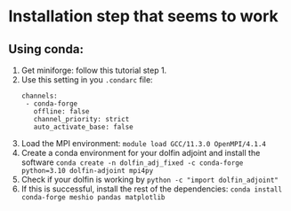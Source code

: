 # Installation step that seems to work

## Using conda:

1. Get miniforge: follow this tutorial step 1.
2. Use this setting in you `.condarc` file:
   ```
   channels:
    - conda-forge
      offline: false
      channel_priority: strict
      auto_activate_base: false
   ```
4. Load the MPI environment: `module load GCC/11.3.0 OpenMPI/4.1.4`
5. Create a conda environment for your dolfin adjoint and install the software
  `conda create -n dolfin_adj_fixed -c conda-forge python=3.10 dolfin-adjoint mpi4py`
6. Check if your dolfin is working by
    `python -c "import dolfin_adjoint"`
7. If this is successful, install the rest of the dependencies:
  `conda install conda-forge meshio pandas matplotlib`
